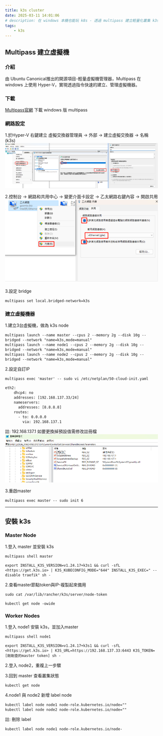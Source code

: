 ```yaml
---
title: k3s cluster
date: 2025-03-11 14:01:06
# description: 在 windows 本機也能玩 k8s - 透過 multipass 建立輕量化叢集 k3s。
tags:
    - k3s
---
```


## Multipass 建立虛擬機

### 介紹
由 Ubuntu Canonical推出的開源項目-輕量虛擬機管理器，Multipass 在 windows 上使用 Hyper-V，實現透過指令快速的建立、管理虛擬機器。

<!--more-->

### 下載
[Multipass官網](https://canonical.com/multipass) 下載 windows 版 multipass

### 網路設定
1.於Hyper-V 右鍵建立 虛擬交換器管理員 ->  外部 -> 建立虛擬交換器 -> 名稱(k3s)
![01](../images/k3s-cluster/01.png)

2.控制台 -> 網路和共用中心 -> 變更介面卡設定 -> 乙太網路右鍵內容 -> 開啟共用
![02](../images/k3s-cluster/02.png)

3.設定 bridge
```
multipass set local.bridged-network=k3s
```

### 建立虛擬機器
1.建立3台虛擬機，做為 k3s node
```
multipass launch --name master --cpus 2 --memory 2g --disk 10g --bridged --network "name=k3s,mode=manual"
multipass launch --name node1 --cpus 2 --memory 2g --disk 10g --bridged --network "name=k3s,mode=manual"
multipass launch --name node2 --cpus 2 --memory 2g --disk 10g --bridged --network "name=k3s,mode=manual"
```

2.設定自訂IP
```
multipass exec 'master' -- sudo vi /etc/netplan/50-cloud-init.yaml
```
```
eth2:
    dhcp4: no
    addresses: [192.168.137.33/24]
    nameservers:
      addresses: [8.8.8.8]
    routes:
      - to: 0.0.0.0
        via: 192.168.137.1
```
註: 192.168.137.1 如要更換掉預設值需修改註冊檔
![03](../images/k3s-cluster/03.png)

3.重啟master
```
multipass exec master -- sudo init 6
```
---

## 安裝 k3s

### Master Node
1.登入 master 並安裝 k3s
```
multipass shell master
```
```
export INSTALL_K3S_VERSION=v1.24.17+k3s1 && curl -sfL <https://get.k3s.io> | K3S_KUBECONFIG_MODE="644" INSTALL_K3S_EXEC=" --disable traefik" sh -
```

2.查看master節點token與IP-複製起來備用
```
sudo cat /var/lib/rancher/k3s/server/node-token
```
```
kubectl get node -owide
```

### Worker Nodes
1.登入 node1 安裝 k3s，並加入master
```
multipass shell node1
```
```
export INSTALL_K3S_VERSION=v1.24.17+k3s1 && curl -sfL <https://get.k3s.io> | K3S_URL=https://192.168.137.33:6443 K3S_TOKEN=[剛剛查的master token] sh -
```
2.登入 node2，重複上一步驟

3.回到 master 查看叢集狀態
```
kubectl get node
```

4.node1 與 node2 新增 label node
```
kubectl label node node1 node-role.kubernetes.io/node=""
kubectl label node node2 node-role.kubernetes.io/node=""
```

註: 刪除 label
```
kubectl label node node1 node-role.kubernetes.io/node-
```